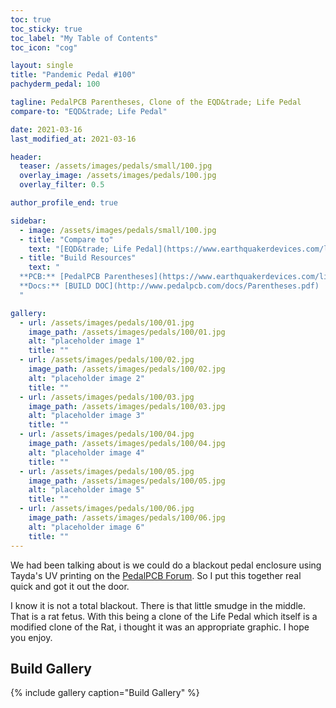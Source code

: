 ```yaml
---
toc: true
toc_sticky: true
toc_label: "My Table of Contents"
toc_icon: "cog"

layout: single
title: "Pandemic Pedal #100"
pachyderm_pedal: 100

tagline: PedalPCB Parentheses, Clone of the EQD&trade; Life Pedal
compare-to: "EQD&trade; Life Pedal"

date: 2021-03-16
last_modified_at: 2021-03-16

header:
  teaser: /assets/images/pedals/small/100.jpg
  overlay_image: /assets/images/pedals/100.jpg
  overlay_filter: 0.5

author_profile_end: true

sidebar:
  - image: /assets/images/pedals/small/100.jpg
  - title: "Compare to"
    text: "[EQD&trade; Life Pedal](https://www.earthquakerdevices.com/life-pedal)"
  - title: "Build Resources"
    text: "
  **PCB:** [PedalPCB Parentheses](https://www.earthquakerdevices.com/life-pedal)<br>
  **Docs:** [BUILD DOC](http://www.pedalpcb.com/docs/Parentheses.pdf)
  "

gallery:
  - url: /assets/images/pedals/100/01.jpg
    image_path: /assets/images/pedals/100/01.jpg
    alt: "placeholder image 1"
    title: ""
  - url: /assets/images/pedals/100/02.jpg
    image_path: /assets/images/pedals/100/02.jpg
    alt: "placeholder image 2"
    title: ""
  - url: /assets/images/pedals/100/03.jpg
    image_path: /assets/images/pedals/100/03.jpg
    alt: "placeholder image 3"
    title: ""
  - url: /assets/images/pedals/100/04.jpg
    image_path: /assets/images/pedals/100/04.jpg
    alt: "placeholder image 4"
    title: ""
  - url: /assets/images/pedals/100/05.jpg
    image_path: /assets/images/pedals/100/05.jpg
    alt: "placeholder image 5"
    title: ""
  - url: /assets/images/pedals/100/06.jpg
    image_path: /assets/images/pedals/100/06.jpg
    alt: "placeholder image 6"
    title: ""
---
```


We had been talking about is we could do a blackout pedal enclosure using Tayda's UV printing on the [PedalPCB Forum](http://forum.pedalpcb.com/). So I put this together real quick and got it out the door.

I know it is not a total blackout. There is that little smudge in the middle. That is a rat fetus. With this being a clone of the Life Pedal which itself is a modified clone of the Rat, i thought it was an appropriate graphic. I hope you enjoy.

## Build Gallery

{% include gallery caption="Build Gallery" %}
